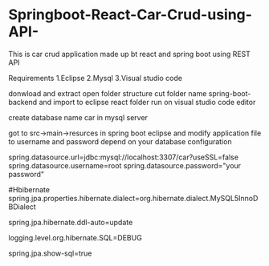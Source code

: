 # Springboot-React-Car-Crud-using-API-

This is car crud application made up bt react and spring boot using REST API

Requirements
1.Eclipse
2.Mysql
3.Visual studio code

donwload and extract open folder structure cut folder name spring-boot-backend and import to eclipse
react folder run on visual studio code editor

create database name car in mysql server

got to src->main->resurces in spring boot eclipse and modify application file to username and password depend on your database configuration


spring.datasource.url=jdbc:mysql://localhost:3307/car?useSSL=false
spring.datasource.username=root
spring.datasource.password="your password"


#Hbibernate
spring.jpa.properties.hibernate.dialect=org.hibernate.dialect.MySQL5InnoDBDialect

spring.jpa.hibernate.ddl-auto=update

logging.level.org.hibernate.SQL=DEBUG

spring.jpa.show-sql=true
